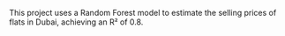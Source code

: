 This project uses a Random Forest model to estimate the selling prices of flats in Dubai, achieving an R² of 0.8.
